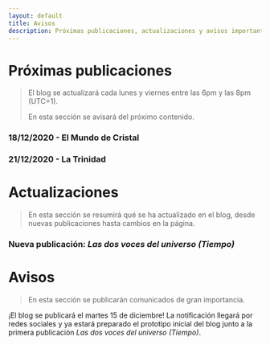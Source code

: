 ```yaml
---
layout: default
title: Avisos
description: Próximas publicaciones, actualizaciones y avisos importantes de EGHYA
---
```


# Próximas publicaciones

>El blog se actualizará cada lunes y viernes entre las 6pm y las 8pm (UTC+1).
>
>En esta sección se avisará del próximo contenido.

### 18/12/2020 - El Mundo de Cristal

### 21/12/2020 - La Trinidad

# Actualizaciones

> En esta sección se resumirá qué se ha actualizado en el blog, desde nuevas publicaciones hasta cambios en la página.

### Nueva publicación: *Las dos voces del universo (Tiempo)*

# Avisos

> En esta sección se publicarán comunicados de gran importancia.

¡El blog se publicará el martes 15 de diciembre! La notificación llegará por redes sociales y ya estará preparado el prototipo inicial del blog junto a la primera publicación *Las dos voces del universo (Tiempo)*.